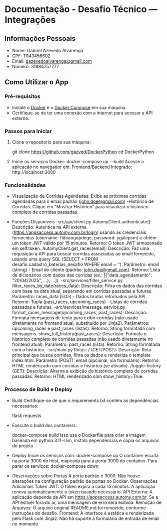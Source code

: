 # Documentação - Desafio Técnico — Integrações

## Informações Pessoais
- Nome: Gabriel Azevedo Alvarenga
- CPF: 11143456602
- Email: gazevedoalvarenga@gmail.com
- Número: 31984757777

## Como Utilizar o App

### Pré-requisitos
- Instale o [Docker](https://www.docker.com/get-started) e o [Docker Compose](https://docs.docker.com/compose/install/) em sua máquina.
- Certifique-se de ter uma conexão com a internet para acessar a API externa.

### Passos para Iniciar
1. Clone o repositório para sua máquina:
   
   git clone https://github.com/gazved/DockerPython
   cd DockerPython
2. Inicie os serviços Docker:
   docker-compose up --build
   Acesse a aplicação no navegador em:
   Frontend/Backend Integrado: http://localhost:3000

### Funcionalidades
   - Visualização de Corridas Agendadas: Exibe as próximas corridas agendadas para o email padrão (john.doe@gmail.com)
   -Histórico de Corridas: Clique em "Mostrar Histórico" para visualizar o histórico completo de corridas passadas.

   - Funções Disponíveis
   -src/api/client.py
       AutomyClient.authenticate():
         Descrição: Autentica na API externa (https://appsaccess.automy.com.br/login) usando as credenciais fornecidas (username: fldoaogopdege, password: ygalepsm) e obtém um token JWT válido por 15 minutos.
         Retorno: O token JWT armazenado em self.token.
       AutomyClient.get_races(email):
         Descrição: Faz uma requisição à API para buscar corridas associadas ao email fornecido, usando uma query SQL (SELECT * FROM desafio.cadastro_baterias_desafio WHERE email = '<email>').
         Parâmetro: email (string) - Email do cliente (padrão: john.doe@gmail.com).
         Retorno: Lista de dicionários com dados das corridas (ex.: [{"data_agendamento": "20/04/2025", ...}, ...]).
   -src/services/filter_service.py
       filter_races_by_date(races_data):
         Descrição: Filtra os dados das corridas com base na data atual, separando em corridas passadas e futuras.
         Parâmetro: races_data (lista) - Dados brutos retornados pela API.
         Retorno: Tupla (past_races, upcoming_races) - Listas de corridas passadas e futuras.
   -src/services/message_service.py
       format_races_message(upcoming_races, past_races):
         Descrição: Formata mensagens de texto para exibir corridas (não usado diretamente no frontend atual, substituído por Jinja2).
         Parâmetros: upcoming_races e past_races (listas).
         Retorno: String formatada com mensagens.
       show_full_history(past_races):
         Descrição: Formata o histórico completo de corridas passadas (não usado diretamente no frontend atual).
         Parâmetro: past_races (lista).
         Retorno: String formatada com o histórico.
   -src/main.py
       Rotas:
         / (GET/POST):
         Descrição: Rota principal que busca corridas, filtra os dados e renderiza o template index.html.
         Parâmetro (POST): email (opcional, via formulário).
         Retorno: HTML renderizado com corridas e histórico (se ativado).
         /toggle-history (GET):
         Descrição: Alterna a exibição do histórico completo de corridas passadas.
         Retorno: HTML renderizado com show_history=True.
### Processo de Build e Deploy
- Build
  Certifique-se de que o requirements.txt contém as dependências necessárias:

  flask
  requests
- Execute o build dos containers:

  docker-compose build
  Isso usa o Dockerfile para criar a imagem baseada em python:3.11-slim, instala dependências e copia os arquivos do projeto.
- Deploy
  Inicie os serviços com:
  docker-compose up
  O container escuta na porta 3000 do host, mapeada para a porta 3000 do container.
  Para parar os serviços:
  docker-compose down
- Observações sobre Portas
  A porta padrão é 3000. Não houve alterações na configuração padrão de portas no Docker.
  Observações Adicionais
  Token JWT: O token expira a cada 15 minutos. A aplicação renova automaticamente o token quando necessário.
  API Externa: A aplicação depende da API em https://appsaccess.automy.com.br. Se a API estiver fora do ar, uma mensagem de erro será exibida.
  Remoção de Arquivos: O arquivo original README.md foi removido, conforme instruções do desafio.
  Frontend: A interface é estática e renderizada pelo Flask com Jinja2. Não há suporte a formulário de entrada de email no momento.
